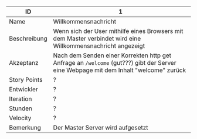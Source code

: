 | ID         | 1 |
|------------|--|
|Name        | Willkommensnachricht|
|Beschreibung| Wenn sich der User mithilfe eines Browsers mit dem Master verbindet wird eine Willkommensnachricht angezeigt | 
|Akzeptanz   |Nach dem Senden einer Korrekten http get Anfrage  an `/welcome` (gut???) gibt der Server eine Webpage mit dem Inhalt "welcome" zurück|
|Story Points|?|
|Entwickler  |?|
|Iteration   |?|
|Stunden     |?|
|Velocity    |?|
|Bemerkung   |Der Master Server wird aufgesetzt|